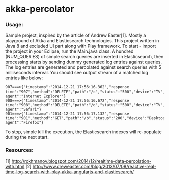 akka-percolator
=================

### Usage:
Sample project, inspired by the article of Andrew Easter[1]. Mostly a playground of Akka and Elasticsearch technologies.
This project written in Java 8 and excluded UI part along with Play framework.
To start - import the project in your Eclipse, run the Main.java class. A hundred (NUM_QUERIES) of simple search queries are inserted in Elasticsearch, then processing starts by sending dummy generated log entries against queries. The log entries are generated and percolated against search queries with 5 milliseconds interval.
You should see output stream of a matched log entries like below:

```
907===>{"timestamp":"2014-12-21 17:56:16.362","response time":"907","method":"DELETE","path":"/c","status":"500","device":"TV","user agent":"Internet Explorer"}
908===>{"timestamp":"2014-12-21 17:56:16.672","response time":"908","method":"DELETE","path":"/d","status":"500","device":"TV","user agent":"Safari"}
901===>{"timestamp":"2014-12-21 17:56:17.132","response time":"901","method":"GET","path":"/b","status":"200","device":"Desktop","user agent":"Firefox"}
```

To stop, simple kill the execution, the Elasticsearch indexes will re-populate during the next start.

### Resources:
[1] http://rokhmanov.blogspot.com/2014/12/realtime-data-percolation-with.html
[2] http://www.dreweaster.com/blog/2013/07/08/reactive-real-time-log-search-with-play-akka-angularjs-and-elasticsearch/